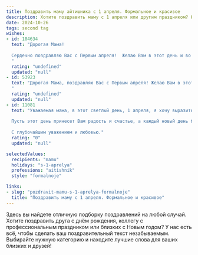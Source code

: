 ```yaml
---
title: Поздравить маму айтишника с 1 апреля. Формальное и красивое
description: Хотите поздравить маму с 1 апреля или другим праздником? Наш ИИ создаст незабываемое поздравление, а вы обязательно выделитесь среди других.  
date: 2024-10-26
tags: second tag
wishes:
- id: 104634
  text: "Дорогая Мама!
  
  Сердечно поздравляю Вас с Первым апреля!  Желаю Вам в этот день и во все последующие дни весны  радости, отличного настроения и  неиссякаемой энергии. Пусть все ваши начинания  будут успешными, а  решения – верными.  Пусть  ваша жизнь будет  наполнена  яркими моментами,  а  технологии   всегда  помогают  Вам в решении любых задач.  С любовью и уважением.
  "
  rating: "undefined"
  updated: "null"
- id: 53923
  text: "Дорогая Мама, поздравляю Вас с Первым апреля! Желаю Вам в этот день море улыбок, позитива и приятных сюрпризов. Пусть все задуманное сбудется, работа будет в радость, а  жизнь будет полна ярких красок. С праздником!
  "
  rating: "undefined"
  updated: "null"
- id: 11081
  text: "Уважаемая мама, в этот светлый день, 1 апреля, я хочу выразить Вам глубочайшее уважение и искреннюю благодарность за все, что Вы делаете для нас. Ваш неиссякаемый труд и поддержка в моей профессиональной деятельности, как айтишника, не остаются незамеченными. Ваши мудрые советы и теплота души всегда будут для меня опорой и примером.
  
  Пусть этот день принесет Вам радость и счастье, а каждый новый день будет наполнен улыбками и успехами. Поздравляю Вас с праздником и желаю здоровья, благополучия и счастливых моментов, которые Вы заслуживаете!
  
  С глубочайшим уважением и любовью."
  rating: "0"
  updated: "null"

selectedValues:
  recipients: "mamu"
  holidays: "s-1-aprelya"
  professions: "aitishnik"
  style: "formalnoje"

links:
- slug: "pozdravit-mamu-s-1-aprelya-formalnoje"
  title: "Поздравить маму с 1 апреля. Формальное и красивое"
---
```


Здесь вы найдете отличную подборку поздравлений на любой случай. 
Хотите поздравить друга с днём рождения, коллегу с профессиональным праздником или близких с Новым годом? У нас есть всё, чтобы сделать ваш поздравительный текст незабываемым. Выбирайте нужную категорию и находите лучшие слова для ваших близких и друзей!
